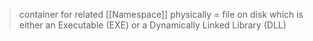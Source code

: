 >container for related [[Namespace]]
>physically = file on disk which is either an Executable (EXE) or a Dynamically Linked Library (DLL)